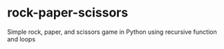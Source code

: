 # rock-paper-scissors
Simple rock, paper, and scissors game in Python using recursive function and loops
